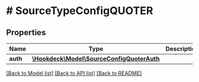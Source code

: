 # # SourceTypeConfigQUOTER

## Properties

Name | Type | Description | Notes
------------ | ------------- | ------------- | -------------
**auth** | [**\Hookdeck\Model\SourceConfigQuoterAuth**](SourceConfigQuoterAuth.md) |  | [optional]

[[Back to Model list]](../../README.md#models) [[Back to API list]](../../README.md#endpoints) [[Back to README]](../../README.md)
